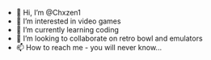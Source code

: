- 👋 Hi, I’m @Chxzen1
- 👀 I’m interested in video games
- 🌱 I’m currently learning coding
- 💞️ I’m looking to collaborate on retro bowl and emulators
- 📫 How to reach me - you will never know...
